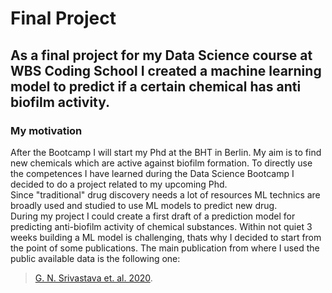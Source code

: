 # Final Project
## As a final project for my Data Science course at WBS Coding School I created a machine learning model to predict if a certain chemical has anti biofilm activity.  
### My motivation
After the Bootcamp I will start my Phd at the BHT in Berlin. My aim is to find new chemicals which are active against biofilm formation. To directly use the competences I have learned during the Data Science Bootcamp I decided to do a project related to my upcoming Phd.  
Since "traditional" drug discovery needs a lot of resources ML technics are broadly used and studied to use ML models to predict new drug.  
During my project I could create a first draft of a prediction model for predicting anti-biofilm activity of chemical substances. Within not quiet 3 weeks building a ML model is challenging, thats why I decided to start from the point of some publications. The main publication from where I used the public available data is the following one:
> [G. N. Srivastava et. al. 2020](https://doi.org/10.1016/j.ygeno.2020.03.020).  
